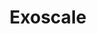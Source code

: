 ---
title: "Exoscale"
description: "Learn about Exoscale, its services, and how to use them effectively."
banner: "images/exoscale-icon.png"
weight: 2
tags: [exoscale, compliance, cloud]
level: "introductory"
categories: [exoscale,kubernetes]
---